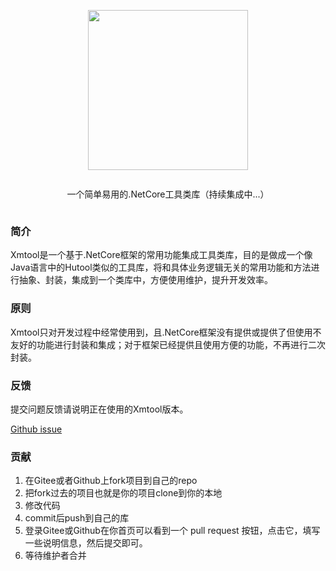 <div align="center">
<article style="display: flex; flex-direction: column; align-items: center; justify-content: center;">
    <p align="center"><img width="256" src="http://res.dayuan.tech/images/xmtool.png" /></p>
    <p>
        一个简单易用的.NetCore工具类库（持续集成中...）
    </p>
</article>
</div>

### 简介
Xmtool是一个基于.NetCore框架的常用功能集成工具类库，目的是做成一个像Java语言中的Hutool类似的工具库，将和具体业务逻辑无关的常用功能和方法进行抽象、封装，集成到一个类库中，方便使用维护，提升开发效率。

### 原则
Xmtool只对开发过程中经常使用到，且.NetCore框架没有提供或提供了但使用不友好的功能进行封装和集成；对于框架已经提供且使用方便的功能，不再进行二次封装。

### 反馈

 提交问题反馈请说明正在使用的Xmtool版本。

[Github issue](https://github.com/softwaiter/Xmtool/issues)

### 贡献

1. 在Gitee或者Github上fork项目到自己的repo
2. 把fork过去的项目也就是你的项目clone到你的本地
3. 修改代码
4. commit后push到自己的库
5. 登录Gitee或Github在你首页可以看到一个 pull request 按钮，点击它，填写一些说明信息，然后提交即可。
6. 等待维护者合并